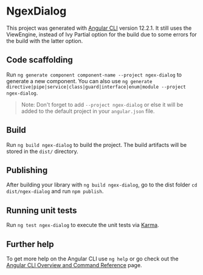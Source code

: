 # NgexDialog

This project was generated with [Angular CLI](https://github.com/angular/angular-cli) version 12.2.1. It still uses the ViewEngine, instead of Ivy Partial option for the build due to some errors for the build with the latter option.

## Code scaffolding

Run `ng generate component component-name --project ngex-dialog` to generate a new component. You can also use `ng generate directive|pipe|service|class|guard|interface|enum|module --project ngex-dialog`.
> Note: Don't forget to add `--project ngex-dialog` or else it will be added to the default project in your `angular.json` file. 

## Build

Run `ng build ngex-dialog` to build the project. The build artifacts will be stored in the `dist/` directory.

## Publishing

After building your library with `ng build ngex-dialog`, go to the dist folder `cd dist/ngex-dialog` and run `npm publish`.

## Running unit tests

Run `ng test ngex-dialog` to execute the unit tests via [Karma](https://karma-runner.github.io).

## Further help

To get more help on the Angular CLI use `ng help` or go check out the [Angular CLI Overview and Command Reference](https://angular.io/cli) page.
